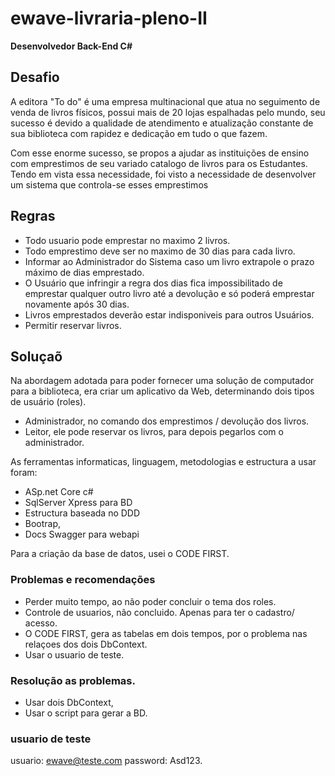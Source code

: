 # ewave-livraria-pleno-II

 **Desenvolvedor Back-End C#**  
 
 ## Desafio

A editora "To do" é uma empresa multinacional que atua no seguimento de venda de livros físicos, possui mais de 20 lojas espalhadas pelo mundo, seu sucesso é devido a qualidade de atendimento e atualização constante de sua biblioteca com rapidez e dedicação em tudo o que fazem. 

Com esse enorme sucesso, se propos a ajudar as instituições de ensino com emprestimos de seu variado catalogo de livros para os Estudantes. 
Tendo em vista essa necessidade, foi visto a necessidade de desenvolver um sistema que controla-se esses emprestimos

 ## Regras

* Todo usuario pode emprestar no maximo 2 livros.
* Todo emprestimo deve ser no maximo de 30 dias para cada livro.
* Informar ao Administrador do Sistema caso um livro extrapole o prazo máximo de dias emprestado.
* O Usuário que infringir a regra dos dias fica impossibilitado de emprestar qualquer outro livro até a devolução e só poderá emprestar novamente após 30 dias.
* Livros emprestados deverão estar indisponiveis para outros Usuários.
* Permitir reservar livros. 
 
 
 
 ## Soluçaõ
 
Na abordagem adotada para poder fornecer uma solução de computador para a biblioteca, era criar um aplicativo da Web, determinando dois tipos de usuário (roles).
- Administrador, no comando dos emprestimos / devolução dos livros.
- Leitor, ele pode reservar os livros, para depois pegarlos com o administrador.

As ferramentas informaticas, linguagem, metodologias e estructura a usar foram:
 
- ASp.net Core c#
- SqlServer Xpress para BD
- Estructura baseada no DDD
- Bootrap,
- Docs Swagger para webapi 

Para a criação da base de datos, usei o CODE FIRST.
 
 ### Problemas e recomendações
 
 - Perder muito tempo, ao não poder concluir o tema dos roles.
 - Controle de usuarios, não concluido. Apenas  para ter o cadastro/ acesso. 
 - O CODE FIRST, gera as tabelas em dois tempos, por o problema nas relaçoes dos dois DbContext.
 - Usar o usuario de teste.
 

### Resolução as problemas.

- Usar dois DbContext, 
- Usar o script para gerar a BD.

### usuario de teste
usuario: 	ewave@teste.com 
password:	Asd123. 
 
 
 
 
 
 





  

